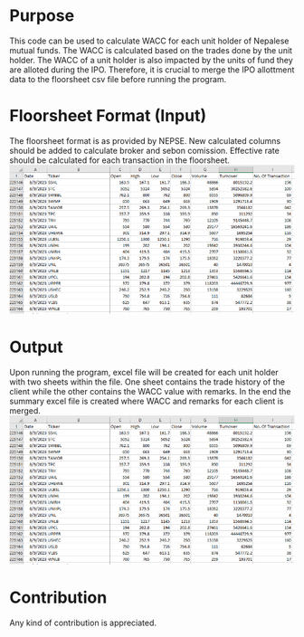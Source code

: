 # Purpose

This code can be used to calculate WACC for each unit holder of Nepalese mutual funds. The WACC is calculated based on the trades done by the unit holder. The WACC of a unit holder is also impacted by the units of fund they are alloted during the IPO. Therefore, it is crucial to merge the IPO allottment data to the floorsheet csv file before running the program. 

# Floorsheet Format (Input)
The floorsheet format is as provided by NEPSE. New calculated columns should be added to calculate broker and sebon comission. Effective rate should be calculated for each transaction in the floorsheet. 
![Floorsheet format](https://github.com/Arun-Lama/WACC-Calculation-Nepalese-Mutualfunds/blob/a3038d03b7d028cf2b9ee780c2c3a7c1a0f062c5/output%20format.png)

# Output 
Upon running the program, excel file will be created for each unit holder with two sheets within the file. One sheet contains the trade history of the client while the other contains the WACC value with remarks. 
In the end the summary excel file is created where WACC and remarks for each client is merged. 
![Final output excel format](https://github.com/Arun-Lama/WACC-Calculation-Nepalese-Mutualfunds/blob/a3038d03b7d028cf2b9ee780c2c3a7c1a0f062c5/output%20format.png)

# Contribution
Any kind of contribution is appreciated. 